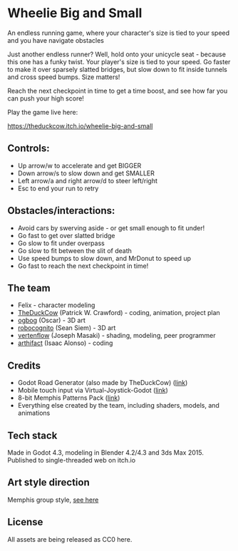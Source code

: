 # Wheelie Big and Small

An endless running game, where your character's size is tied to your speed and you have navigate obstacles


Just another endless runner? Well, hold onto your unicycle seat - because this one has a funky twist.  Your player's size is tied to your speed. Go faster to make it over sparsely slatted bridges, but slow down to fit inside tunnels and cross speed bumps. Size matters!

Reach the next checkpoint in time to get a time boost, and see how far you can push your high score!

Play the game live here:

https://theduckcow.itch.io/wheelie-big-and-small

## Controls: 

- Up arrow/w to accelerate and get BIGGER
- Down arrow/s to slow down and get SMALLER
- Left arrow/a and right arrow/d to steer left/right
- Esc to end your run to retry

## Obstacles/interactions:

- Avoid cars by swerving aside - or get small enough to fit under!
- Go fast to get over slatted bridge
- Go slow to fit under overpass
- Go slow to fit between the slit of death
- Use speed bumps to slow down, and MrDonut to speed up
- Go fast to reach the next checkpoint in time!

## The team

- Felix - character modeling
- [TheDuckCow](https://github.com/TheDuckCow) (Patrick W. Crawford) - coding, animation, project plan
- [ogbog](https://github.com/ogbog) (Oscar) - 3D art
- [robocognito](https://github.com/robocognito) (Sean Siem) - 3D art
- [vertenflow](http://github.com/vertenflow) (Joseph Masaki) - shading, modeling, peer programmer
- [arthifact](https://itch.io/profile/arthifact) (Isaac Alonso) - coding


## Credits

- Godot Road Generator (also made by TheDuckCow) ([link](https://github.com/TheDuckCow/godot-road-generator))
- Mobile touch input via Virtual-Joystick-Godot ([link](https://github.com/MarcoFazioRandom/Virtual-Joystick-Godot))
- 8-bit Memphis Patterns Pack ([link](https://pixelbuddha.net/download/freebie/827-8-bit-memphis-patterns-pack))
- Everything else created by the team, including shaders, models, and animations

## Tech stack

Made in Godot 4.3, modeling in Blender 4.2/4.3 and 3ds Max 2015. Published to single-threaded web on itch.io


## Art style direction

Memphis group style, [see here](https://99designs.com/blog/design-history-movements/memphis-design/)


## License

All assets are being released as CC0 here.